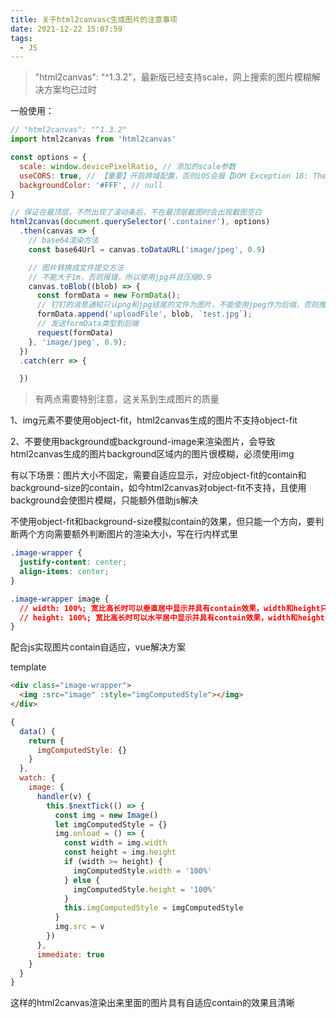 ```yaml
---
title: 关于html2canvasc生成图片的注意事项
date: 2021-12-22 15:07:59
tags:
  - JS
---
```


> "html2canvas": "^1.3.2"，最新版已经支持scale，网上搜索的图片模糊解决方案均已过时

一般使用：

```js
// "html2canvas": "^1.3.2"
import html2canvas from 'html2canvas'

const options = {
  scale: window.devicePixelRatio, // 添加的scale参数
  useCORS: true, // 【重要】开启跨域配置，否则iOS会报【DOM Exception 18: The operation is insecure】
  backgroundColor: '#FFF', // null
}

// 保证在最顶层，不然出现了滚动条后，不在最顶层截图时会出现截图空白
html2canvas(document.querySelector('.container'), options)
  .then(canvas => {
    // base64渲染方法
    const base64Url = canvas.toDataURL('image/jpeg', 0.9)

    // 图片转换成文件提交方法
    // 不能大于1m，否则报错，所以使用jpg并且压缩0.9
    canvas.toBlob((blob) => {
      const formData = new FormData();
      // 钉钉的消息通知只认png和jpg结尾的文件为图片，不能使用jpeg作为后缀，否则推送不成功
      formData.append('uploadFile', blob, `test.jpg`);
      // 发送formData类型到后端
      request(formData)
    }, 'image/jpeg', 0.9);
  })
  .catch(err => {

  })
```

> 有两点需要特别注意，这关系到生成图片的质量

1、img元素不要使用object-fit，html2canvas生成的图片不支持object-fit

2、不要使用background或background-image来渲染图片，会导致html2canvas生成的图片background区域内的图片很模糊，必须使用img


有以下场景：图片大小不固定，需要自适应显示，对应object-fit的contain和background-size的contain，如今html2canvas对object-fit不支持，且使用background会使图片模糊，只能额外借助js解决

不使用object-fit和background-size模拟contain的效果，但只能一个方向，要判断两个方向需要额外判断图片的渲染大小，写在行内样式里

```css
.image-wrapper {
  justify-content: center;
  align-items: center;
}

.image-wrapper image {
  // width: 100%; 宽比高长时可以垂直居中显示并具有contain效果，width和height只能设置其中一个为100%
  // height: 100%; 宽比高长时可以水平居中显示并具有contain效果，width和height只能设置其中一个为100%
}
```

配合js实现图片contain自适应，vue解决方案

template
```html
<div class="image-wrapper">
  <img :src="image" :style="imgComputedStyle"></img>
</div>
```

```js
{
  data() {
    return {
      imgComputedStyle: {}
    }
  },
  watch: {
    image: {
      handler(v) {
        this.$nextTick(() => {
          const img = new Image()
          let imgComputedStyle = {}
          img.onload = () => {
            const width = img.width
            const height = img.height
            if (width >= height) {
              imgComputedStyle.width = '100%'
            } else {
              imgComputedStyle.height = '100%'
            }
            this.imgComputedStyle = imgComputedStyle
          }
          img.src = v
        })
      },
      immediate: true
    }
  }
}
```

这样的html2canvas渲染出来里面的图片具有自适应contain的效果且清晰